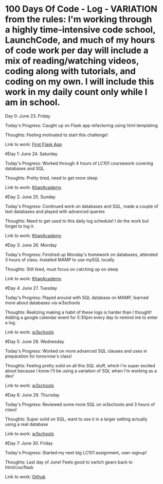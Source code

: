 # 100 Days Of Code - Log - VARIATION from the rules: I'm working through a highly time-intensive code school, LaunchCode, and much of my hours of code work per day will include a mix of reading/watching videos, coding along with tutorials, and coding on my own. I will include this work in my daily count only while I am in school. 

Day 0: June 23. Friday

Today's Progress: Caught up on Flask app refactoring using html templating

Thoughts: Feeling motivated to start this challenge!

Link to work: <a href="https://github.com/hendricksonsarahl/first-flask">First Flask App</a>

#Day 1: June 24. Saturday

Today's Progress: Worked through 4 hours of LC101 coursework covering databases and SQL

Thoughts: Pretty tired, need to get more sleep

Link to work: <a href="https://www.khanacademy.org/computing/computer-programming/sql?ref=resume_learning#relational-queries-in-sql">KhanAcademy</a>

#Day 2: June 25. Sunday

Today's Progress: Continued work on databases and SQL, made a couple of test databases and played with advanced queries

Thoughts: Need to get used to this daily log schedule! I do the work but forget to log it.

Link to work: <a href="https://www.khanacademy.org/computing/computer-programming/sql?ref=resume_learning#relational-queries-in-sql">KhanAcademy</a>

#Day 3: June 26. Monday

Today's Progress: Finished up Monday's homework on databases, attended 3 hours of class. Installed MAMP to use mySQL locally

Thoughts: Still tired, must focus on catching up on sleep

Link to work: <a href="https://www.khanacademy.org/computing/computer-programming/sql?ref=resume_learning#relational-queries-in-sql">KhanAcademy</a>

#Day 4: June 27. Tuesday

Today's Progress: Played around with SQL database on MAMP, learned more about databases via w3schools

Thoughts: Realizing making a habit of these logs is harder than I thought! Adding a google calendar event for 5:30pm every day to remind me to enter a log.

Link to work: <a href="https://www.w3schools.com/sql">w3schools</a>

#Day 5: June 28. Wednesday

Today's Progress: Worked on more advanced SQL clauses and uses in preparation for tomorrow's class!

Thoughts: Feeling pretty solid on all this SQL stuff, which I'm super excited about because I know I'll be using a variation of SQL when I'm working as a dev!

Link to work: <a href="https://www.w3schools.com/sql">w3schools</a>

#Day 6: June 29. Thursday

Today's Progress: Reviewed some more SQL on w3schools and 3 hours of class!

Thoughts: Super solid on SQL, want to use it in a larger setting actually using a real database 

Link to work: <a href="https://www.w3schools.com/sql">w3schools</a>

#Day 7: June 30. Friday

Today's Progress: Started my next big LC101 assignment, user-signup!

Thoughts: Last day of June! Feels good to switch gears back to html/css/flask 

Link to work: <a href="https://github.com/hendricksonsarahl/user-signup">Github</a>

